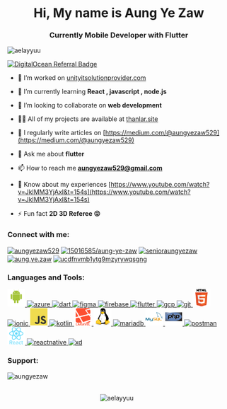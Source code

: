 <h1 align="center">Hi, My name is Aung Ye Zaw</h1>
<h3 align="center">Currently Mobile Developer with Flutter</h3>

<p align="left"> <img src="https://komarev.com/ghpvc/?username=aelayyuu&label=Profile%20views&color=0e75b6&style=flat" alt="aelayyuu" /> </p>

[![DigitalOcean Referral Badge](https://web-platforms.sfo2.digitaloceanspaces.com/WWW/Badge%202.svg)](https://www.digitalocean.com/?refcode=2cac4a22aeaf&utm_campaign=Referral_Invite&utm_medium=Referral_Program&utm_source=badge)

- 🔭 I’m worked on [unityitsolutionprovider.com](http://www.unityitsolutionprovider.com/)

- 🌱 I’m currently learning **React , javascript , node.js**

- 👯 I’m looking to collaborate on **web development**

- 👨‍💻 All of my projects are available at [thanlar.site](thanlar.site)

- 📝 I regularly write articles on [https://medium.com/@aungyezaw529](https://medium.com/@aungyezaw529)

- 💬 Ask me about **flutter**

- 📫 How to reach me **aungyezaw529@gmail.com**

- 📄 Know about my experiences [https://www.youtube.com/watch?v=JklMM3YjAxI&t=154s](https://www.youtube.com/watch?v=JklMM3YjAxI&t=154s)

- ⚡ Fun fact **2D 3D Referee :stuck_out_tongue_winking_eye:**

<h3 align="left">Connect with me:</h3>
<p align="left">
<a href="https://twitter.com/aungyezaw529" target="blank"><img align="center" src="https://raw.githubusercontent.com/rahuldkjain/github-profile-readme-generator/master/src/images/icons/Social/twitter.svg" alt="aungyezaw529" height="30" width="40" /></a>
<a href="https://stackoverflow.com/users/15016585/aung-ye-zaw" target="blank"><img align="center" src="https://raw.githubusercontent.com/rahuldkjain/github-profile-readme-generator/master/src/images/icons/Social/stack-overflow.svg" alt="15016585/aung-ye-zaw" height="30" width="40" /></a>
<a href="https://fb.com/senioraungyezaw" target="blank"><img align="center" src="https://raw.githubusercontent.com/rahuldkjain/github-profile-readme-generator/master/src/images/icons/Social/facebook.svg" alt="senioraungyezaw" height="30" width="40" /></a>
<a href="https://instagram.com/aung.ye.zaw" target="blank"><img align="center" src="https://raw.githubusercontent.com/rahuldkjain/github-profile-readme-generator/master/src/images/icons/Social/instagram.svg" alt="aung.ye.zaw" height="30" width="40" /></a>
<a href="https://www.youtube.com/c/ucdfnvmb1ytg9mzyrywqsgng" target="blank"><img align="center" src="https://raw.githubusercontent.com/rahuldkjain/github-profile-readme-generator/master/src/images/icons/Social/youtube.svg" alt="ucdfnvmb1ytg9mzyrywqsgng" height="30" width="40" /></a>
</p>

<h3 align="left">Languages and Tools:</h3>
<p align="left"> <a href="https://developer.android.com" target="_blank"> <img src="https://raw.githubusercontent.com/devicons/devicon/master/icons/android/android-original-wordmark.svg" alt="android" width="40" height="40"/> </a> <a href="https://azure.microsoft.com/en-in/" target="_blank"> <img src="https://www.vectorlogo.zone/logos/microsoft_azure/microsoft_azure-icon.svg" alt="azure" width="40" height="40"/> </a> <a href="https://dart.dev" target="_blank"> <img src="https://www.vectorlogo.zone/logos/dartlang/dartlang-icon.svg" alt="dart" width="40" height="40"/> </a> <a href="https://www.figma.com/" target="_blank"> <img src="https://www.vectorlogo.zone/logos/figma/figma-icon.svg" alt="figma" width="40" height="40"/> </a> <a href="https://firebase.google.com/" target="_blank"> <img src="https://www.vectorlogo.zone/logos/firebase/firebase-icon.svg" alt="firebase" width="40" height="40"/> </a> <a href="https://flutter.dev" target="_blank"> <img src="https://www.vectorlogo.zone/logos/flutterio/flutterio-icon.svg" alt="flutter" width="40" height="40"/> </a> <a href="https://cloud.google.com" target="_blank"> <img src="https://www.vectorlogo.zone/logos/google_cloud/google_cloud-icon.svg" alt="gcp" width="40" height="40"/> </a> <a href="https://git-scm.com/" target="_blank"> <img src="https://www.vectorlogo.zone/logos/git-scm/git-scm-icon.svg" alt="git" width="40" height="40"/> </a> <a href="https://www.w3.org/html/" target="_blank"> <img src="https://raw.githubusercontent.com/devicons/devicon/master/icons/html5/html5-original-wordmark.svg" alt="html5" width="40" height="40"/> </a> <a href="https://ionicframework.com" target="_blank"> <img src="https://upload.wikimedia.org/wikipedia/commons/d/d1/Ionic_Logo.svg" alt="ionic" width="40" height="40"/> </a> <a href="https://developer.mozilla.org/en-US/docs/Web/JavaScript" target="_blank"> <img src="https://raw.githubusercontent.com/devicons/devicon/master/icons/javascript/javascript-original.svg" alt="javascript" width="40" height="40"/> </a> <a href="https://kotlinlang.org" target="_blank"> <img src="https://www.vectorlogo.zone/logos/kotlinlang/kotlinlang-icon.svg" alt="kotlin" width="40" height="40"/> </a> <a href="https://laravel.com/" target="_blank"> <img src="https://raw.githubusercontent.com/devicons/devicon/master/icons/laravel/laravel-plain-wordmark.svg" alt="laravel" width="40" height="40"/> </a> <a href="https://www.linux.org/" target="_blank"> <img src="https://raw.githubusercontent.com/devicons/devicon/master/icons/linux/linux-original.svg" alt="linux" width="40" height="40"/> </a> <a href="https://mariadb.org/" target="_blank"> <img src="https://www.vectorlogo.zone/logos/mariadb/mariadb-icon.svg" alt="mariadb" width="40" height="40"/> </a> <a href="https://www.mysql.com/" target="_blank"> <img src="https://raw.githubusercontent.com/devicons/devicon/master/icons/mysql/mysql-original-wordmark.svg" alt="mysql" width="40" height="40"/> </a> <a href="https://www.php.net" target="_blank"> <img src="https://raw.githubusercontent.com/devicons/devicon/master/icons/php/php-original.svg" alt="php" width="40" height="40"/> </a> <a href="https://postman.com" target="_blank"> <img src="https://www.vectorlogo.zone/logos/getpostman/getpostman-icon.svg" alt="postman" width="40" height="40"/> </a> <a href="https://reactjs.org/" target="_blank"> <img src="https://raw.githubusercontent.com/devicons/devicon/master/icons/react/react-original-wordmark.svg" alt="react" width="40" height="40"/> </a> <a href="https://reactnative.dev/" target="_blank"> <img src="https://reactnative.dev/img/header_logo.svg" alt="reactnative" width="40" height="40"/> </a> <a href="https://www.adobe.com/products/xd.html" target="_blank"> <img src="https://cdn.worldvectorlogo.com/logos/adobe-xd.svg" alt="xd" width="40" height="40"/> </a> </p>

<h3 align="left">Support:</h3>
<p><a href="https://www.buymeacoffee.com/aungyezaw"> <img align="left" src="https://cdn.buymeacoffee.com/buttons/v2/default-yellow.png" height="50" width="210" alt="aungyezaw" /></a></p><br><br>

<p><img align="center" src="https://github-readme-stats.vercel.app/api/top-langs?username=aelayyuu&show_icons=true&locale=en&layout=compact" alt="aelayyuu" /></p>
